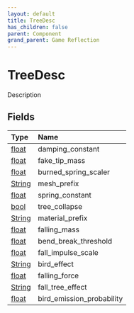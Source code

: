 ```yaml
---
layout: default
title: TreeDesc
has_children: false
parent: Component
grand_parent: Game Reflection
---
```

# TreeDesc
Description 

## Fields
| Type | Name |
|:-------------|:--------------|
| [float](/game-reflection/components/float.md) | damping_constant |
| [float](/game-reflection/components/float.md) | fake_tip_mass |
| [float](/game-reflection/components/float.md) | burned_spring_scaler |
| [String](/game-reflection/components/string.md) | mesh_prefix |
| [float](/game-reflection/components/float.md) | spring_constant |
| [bool](/game-reflection/components/bool.md) | tree_collapse |
| [String](/game-reflection/components/string.md) | material_prefix |
| [float](/game-reflection/components/float.md) | falling_mass |
| [float](/game-reflection/components/float.md) | bend_break_threshold |
| [float](/game-reflection/components/float.md) | fall_impulse_scale |
| [String](/game-reflection/components/string.md) | bird_effect |
| [float](/game-reflection/components/float.md) | falling_force |
| [String](/game-reflection/components/string.md) | fall_tree_effect |
| [float](/game-reflection/components/float.md) | bird_emission_probability |
